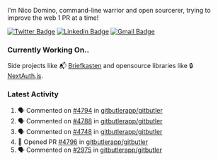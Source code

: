 
I'm Nico Domino, command-line warrior and open sourcerer, trying to improve the web 1 PR at a time!

[![Twitter Badge](https://img.shields.io/badge/-@ndom91-1ca0f1?style=flat-square&labelColor=1ca0f1&logo=twitter&logoColor=white&link=https://twitter.com/ndom91)](https://twitter.com/ndom91) [![Linkedin Badge](https://img.shields.io/badge/-ndom91-blue?style=flat-square&logo=Linkedin&logoColor=white&link=https://www.linkedin.com/in/ndom91/)](https://www.linkedin.com/in/ndom91/) [![Gmail Badge](https://img.shields.io/badge/-yo@ndo.dev-c14438?style=flat-square&logo=mail.ru&logoColor=white&link=mailto:yo@ndo.dev)](mailto:yo@ndo.dev)

### Currently Working On..

Side projects like 📬 [Briefkasten](https://briefkastenhq.com) and opensource libraries like 🔒 [NextAuth.js](https://github.com/nextauthjs/next-auth).

<!--START_SECTION_PROFILE_VIEWS:readme-info-->
<!--END_SECTION_PROFILE_VIEWS:readme-info-->

<!--START_SECTION_DAILY_COMMIT:readme-info-->
<!--END_SECTION_DAILY_COMMIT:readme-info-->

<!--START_SECTION_WEEKLY_COMMIT:readme-info-->
<!--END_SECTION_WEEKLY_COMMIT:readme-info-->

### Latest Activity

<!--START_SECTION:activity-->
1. 🗣 Commented on [#4794](https://github.com/gitbutlerapp/gitbutler/issues/4794#issuecomment-2320744969) in [gitbutlerapp/gitbutler](https://github.com/gitbutlerapp/gitbutler)
2. 🗣 Commented on [#4788](https://github.com/gitbutlerapp/gitbutler/issues/4788#issuecomment-2320282722) in [gitbutlerapp/gitbutler](https://github.com/gitbutlerapp/gitbutler)
3. 🗣 Commented on [#4748](https://github.com/gitbutlerapp/gitbutler/pull/4748#issuecomment-2318628707) in [gitbutlerapp/gitbutler](https://github.com/gitbutlerapp/gitbutler)
4. 💪 Opened PR [#4796](https://github.com/gitbutlerapp/gitbutler/pull/4796) in [gitbutlerapp/gitbutler](https://github.com/gitbutlerapp/gitbutler)
5. 🗣 Commented on [#2975](https://github.com/gitbutlerapp/gitbutler/issues/2975#issuecomment-2318187901) in [gitbutlerapp/gitbutler](https://github.com/gitbutlerapp/gitbutler)
<!--END_SECTION:activity-->
